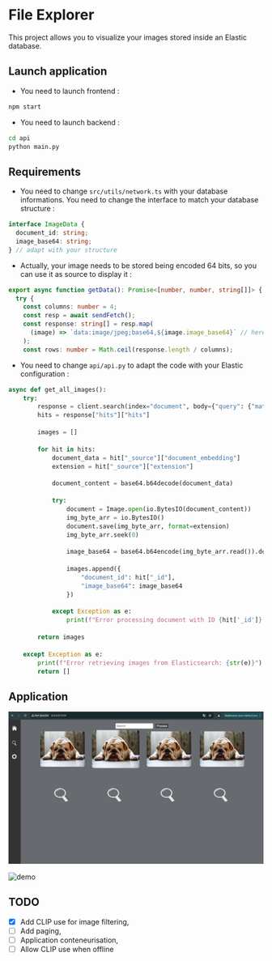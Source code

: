 # File Explorer

This project allows you to visualize your images stored inside an Elastic database.

## Launch application

- You need to launch frontend :

```bash
npm start
```

- You need to launch backend :

```bash
cd api
python main.py
```

## Requirements

- You need to change `src/utils/network.ts` with your database informations. You need to change the interface to match your database structure :

```typescript
interface ImageData {
  document_id: string;
  image_base64: string;
} // adapt with your structure
```

- Actually, your image needs to be stored being encoded 64 bits, so you can use it as source to display it :

```typescript
export async function getData(): Promise<[number, number, string[]]> {
  try {
    const columns: number = 4;
    const resp = await sendFetch();
    const response: string[] = resp.map(
      (image) => `data:image/jpeg;base64,${image.image_base64}` // here replace with your elastic structure
    );
    const rows: number = Math.ceil(response.length / columns);
```

- You need to change `api/api.py` to adapt the code with your Elastic configuration :

```python
async def get_all_images():
    try:
        response = client.search(index="document", body={"query": {"match_all": {}}})
        hits = response["hits"]["hits"]

        images = []

        for hit in hits:
            document_data = hit["_source"]["document_embedding"]
            extension = hit["_source"]["extension"]

            document_content = base64.b64decode(document_data)

            try:
                document = Image.open(io.BytesIO(document_content))
                img_byte_arr = io.BytesIO()
                document.save(img_byte_arr, format=extension)
                img_byte_arr.seek(0)

                image_base64 = base64.b64encode(img_byte_arr.read()).decode('utf-8')

                images.append({
                    "document_id": hit["_id"],
                    "image_base64": image_base64
                })

            except Exception as e:
                print(f"Error processing document with ID {hit['_id']}: {str(e)}")

        return images

    except Exception as e:
        print(f"Error retrieving images from Elasticsearch: {str(e)}")
        return []
```

## Application

![screen](./assets/screen.png)

![demo](./assets/demo.gif)

## TODO

- [x] Add CLIP use for image filtering,
- [ ] Add paging,
- [ ] Application conteneurisation,
- [ ] Allow CLIP use when offline
